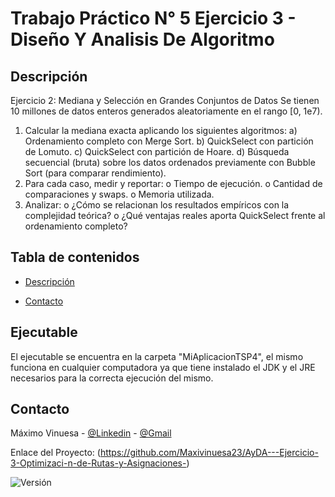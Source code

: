 # Trabajo Práctico N° 5 Ejercicio 3 - Diseño Y Analisis De Algoritmo


## Descripción
Ejercicio 2: Mediana y Selección en Grandes Conjuntos de Datos
Se tienen 10 millones de datos enteros generados aleatoriamente en el rango [0, 1e7).
1. Calcular la mediana exacta aplicando los siguientes algoritmos:
   a) Ordenamiento completo con Merge Sort.
   b) QuickSelect con partición de Lomuto.
   c) QuickSelect con partición de Hoare.
   d) Búsqueda secuencial (bruta) sobre los datos ordenados previamente con Bubble Sort (para
   comparar rendimiento).
2. Para cada caso, medir y reportar:
   o Tiempo de ejecución.
   o Cantidad de comparaciones y swaps.
   o Memoria utilizada.
3. Analizar:
   o ¿Cómo se relacionan los resultados empíricos con la complejidad teórica?
   o ¿Qué ventajas reales aporta QuickSelect frente al ordenamiento completo?

## Tabla de contenidos

- [Descripción](#descripción)

- [Contacto](#contacto)

## Ejecutable
El ejecutable se encuentra en la carpeta "MiAplicacionTSP4", el mismo funciona en cualquier computadora ya que tiene instalado el JDK y el JRE necesarios para la correcta ejecución del mismo.

## Contacto

Máximo Vinuesa - [@Linkedin](https://www.linkedin.com/in/maximo-vinuesa/) - [@Gmail](maxivinuesa23@gmail.com)

Enlace del Proyecto: (https://github.com/Maxivinuesa23/AyDA---Ejercicio-3-Optimizaci-n-de-Rutas-y-Asignaciones-)


![Versión](https://img.shields.io/badge/version-1.1.0-blue.svg)
